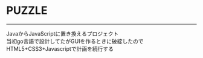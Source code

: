 # PUZZLE
---------
JavaからJavaScriptに置き換えるプロジェクト  
当初go言語で設計してたがGUIを作るときに破綻したのでHTML5+CSS3+Javascriptで計画を続行する 
